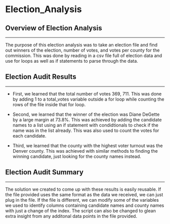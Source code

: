 # Election_Analysis

## Overview of Election Analysis
--------------------------------
The purpose of this election analysis was to take an election file and find out winners of the election, number of votes, and votes per county for the commission. This was done by reading in a csv file full of election data and use for loops as well as if statements to parse through the data. 

## Election Audit Results
--------------------------------
* First, we learned that the total number of votes 369, 711. This was done by adding 1 to a total_votes variable outside a for loop while counting the rows of the file inside that for loop.

* Second, we learned that the winner of the election was Diane DeGette by a large margin at 73.8%. This was achieved by adding the candidate names to a list using an if statement with condidtionals to check if the name was in the list already. This was also used to count the votes for each candidate.

* Third, we learned that the county with the highest voter turnout was the Denver county. This was achieved with similar methods to finding the winning candidate, just looking for the county names instead.

## Election Audit Summary
-------------------------------
The solution we created to come up with these results is easily reusable. If the file provided uses the same format as the data we received, we can just plug in the file. If the file is different, we can modify some of the variables we used to identify columns containing candidate names and county names with just a change of the index. The script can also be changed to glean extra insight from any additonal data points in the file provided.